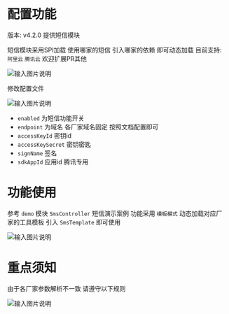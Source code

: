 # 配置功能

版本: v4.2.0 提供短信模块

短信模块采用SPI加载 
使用哪家的短信 引入哪家的依赖 即可动态加载
目前支持: `阿里云` `腾讯云` 欢迎扩展PR其他

![输入图片说明](https://images.gitee.com/uploads/images/2022/0507/101022_82b165d9_1766278.png "屏幕截图.png")

修改配置文件

![输入图片说明](https://images.gitee.com/uploads/images/2022/0507/101743_961048d6_1766278.png "屏幕截图.png")

* `enabled` 为短信功能开关
* `endpoint` 为域名 各厂家域名固定 按照文档配置即可
* `accessKeyId` 密钥id
* `accessKeySecret` 密钥密匙
* `signName` 签名
* `sdkAppId` 应用id 腾讯专用

# 功能使用

参考 `demo` 模块 `SmsController` 短信演示案例
功能采用 `模板模式` 动态加载对应厂家的工具模板
引入 `SmsTemplate` 即可使用

![输入图片说明](https://images.gitee.com/uploads/images/2022/0507/101513_955e78c1_1766278.png "屏幕截图.png")

# 重点须知

由于各厂家参数解析不一致 请遵守以下规则

![输入图片说明](https://images.gitee.com/uploads/images/2022/0507/101648_35f4723a_1766278.png "屏幕截图.png")
